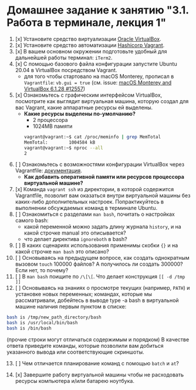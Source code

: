 # Домашнее задание к занятию "3.1. Работа в терминале, лекция 1"

1. [x] Установите средство виртуализации [Oracle VirtualBox](https://www.virtualbox.org/).
2. [x] Установите средство автоматизации [Hashicorp Vagrant](https://www.vagrantup.com/).
3. [x] В вашем основном окружении подготовьте удобный для дальнейшей работы терминал: `iTerm2`.
4. [x] С помощью базового файла конфигурации запустите Ubuntu 20.04 в VirtualBox посредством Vagrant.
    - для того чтобы стартовало на macOS Monterey, прописал в `Vagrantfile`: `vb.gui = true` (см.
      issue: [macOS Monterey and VirtualBox 6.1.28 #12557](https://github.com/hashicorp/vagrant/issues/12557))
5. [x] Ознакомьтесь с графическим интерфейсом VirtualBox, посмотрите как выглядит виртуальная машина, которую создал для
   вас Vagrant, какие аппаратные ресурсы ей выделены. 
      - **Какие ресурсы выделены по-умолчанию?**
         - 2 процессора
         - 1024MB памяти
        ```bash
        vagrant@vagrant:~$ cat /proc/meminfo | grep MemTotal
        MemTotal:        1004584 kB
        vagrant@vagrant:~$ nproc --all
        2
        ```
6. [ ] Ознакомьтесь с возможностями конфигурации VirtualBox через
   Vagrantfile: [документация](https://www.vagrantup.com/docs/providers/virtualbox/configuration.html). 
      - **Как добавить оперативной памяти или ресурсов процессора виртуальной машине?**
7. [x] Команда `vagrant ssh` из директории, в которой содержится Vagrantfile, позволит вам оказаться внутри виртуальной
   машины без каких-либо дополнительных настроек. Попрактикуйтесь в выполнении обсуждаемых команд в терминале Ubuntu.
8. [ ] Ознакомиться с разделами `man bash`, почитать о настройках самого bash:
    * какой переменной можно задать длину журнала `history`, и на какой строчке manual это описывается?
    * что делает директива `ignoreboth` в bash?
9. [ ] В каких сценариях использования применимы скобки `{}` и на какой строчке `man bash` это описано?
10. [ ] Основываясь на предыдущем вопросе, как создать однократным вызовом `touch` 100000 файлов? А получилось ли создать 300000? Если нет, то почему?
11. [ ] В `man bash` поищите по `/\[\[`. Что делает конструкция `[[ -d /tmp ]]`
12. [ ] Основываясь на знаниях о просмотре текущих (например, `PATH`) и установке новых переменных; командах, которые мы рассматривали, добейтесь в выводе type -a bash в виртуальной машине наличия первым пунктом в списке:

   ```bash
   bash is /tmp/new_path_directory/bash
   bash is /usr/local/bin/bash
   bash is /bin/bash
   ```

   (прочие строки могут отличаться содержимым и порядком)
   В качестве ответа приведите команды, которые позволили вам добиться указанного вывода или соответствующие скриншоты.

13. [ ] Чем отличается планирование команд с помощью `batch` и `at`?

14. [x] Завершите работу виртуальной машины чтобы не расходовать ресурсы компьютера и/или батарею ноутбука.
